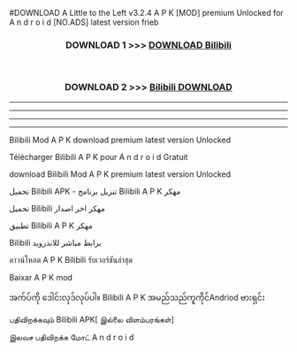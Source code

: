 #DOWNLOAD A Little to the Left v3.2.4 A P K [MOD] premium Unlocked for A n d r o i d [NO.ADS] latest version frieb 



<div align="center">

<h3>DOWNLOAD 1 >>> <a href="https://downloadmod1.web.app/?judul=Bilibili ">DOWNLOAD Bilibili </a></h3><br>

<h3>DOWNLOAD 2 >>> <a href="https://downloadmod1.web.app/?judul=Bilibili ">Bilibili  DOWNLOAD </a></h3>

</div>


----------------------------------------------------------

----------------------------------------------------------

----------------------------------------------------------

----------------------------------------------------------


Bilibili  Mod A P K download premium latest version Unlocked

Télécharger Bilibili  A P K pour A n d r o i d Gratuit

download Bilibili  Mod A P K premium latest version Unlocked

تحميل Bilibili  APK - تنزيل برنامج Bilibili  A P K مهكر

تحميل Bilibili  مهكر اخر اصدار

تطبيق Bilibili  A P K مهكر

Bilibili  برابط مباشر للاندرويد

ดาวน์โหลด A P K Bilibili  รับเวอร์ชันล่าสุด

Baixar A P K mod

အက်ပ်ကို ဒေါင်းလုဒ်လုပ်ပါ။ Bilibili  A P K အမည်သည်ကူကိုင်Andriod ဗားရှင်း

பதிவிறக்கவும் Bilibili  APK[ இல்லை விளம்பரங்கள்] 
 
இலவச பதிவிறக்க மோட் A n d r o i d



